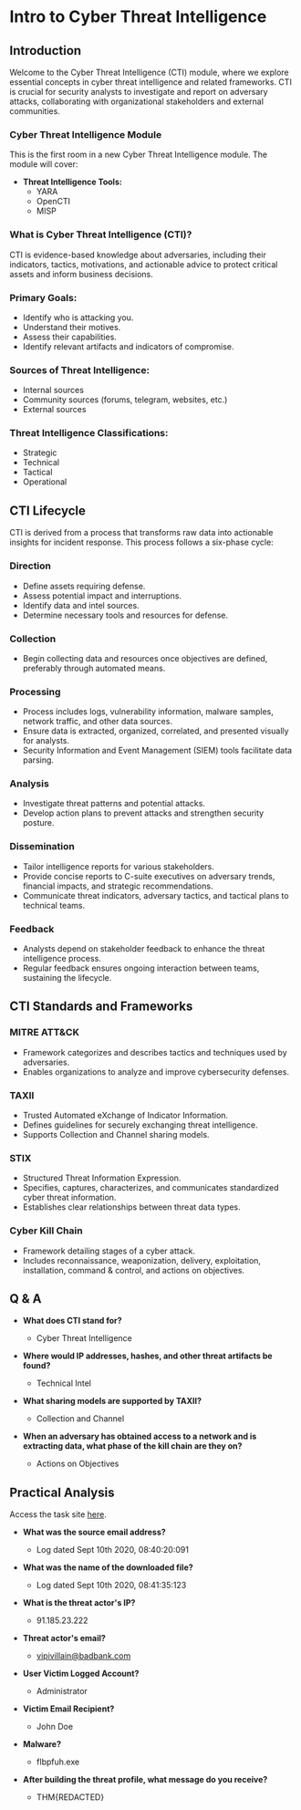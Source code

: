 # Intro to Cyber Threat Intelligence

## Introduction

Welcome to the Cyber Threat Intelligence (CTI) module, where we explore essential concepts in cyber threat intelligence and related frameworks. CTI is crucial for security analysts to investigate and report on adversary attacks, collaborating with organizational stakeholders and external communities.

### Cyber Threat Intelligence Module

This is the first room in a new Cyber Threat Intelligence module. The module will cover:

- **Threat Intelligence Tools:**
  - YARA
  - OpenCTI
  - MISP

### What is Cyber Threat Intelligence (CTI)?

CTI is evidence-based knowledge about adversaries, including their indicators, tactics, motivations, and actionable advice to protect critical assets and inform business decisions.

### Primary Goals:

- Identify who is attacking you.
- Understand their motives.
- Assess their capabilities.
- Identify relevant artifacts and indicators of compromise.

### Sources of Threat Intelligence:

- Internal sources
- Community sources (forums, telegram, websites, etc.)
- External sources

### Threat Intelligence Classifications:

- Strategic
- Technical
- Tactical
- Operational

## CTI Lifecycle

CTI is derived from a process that transforms raw data into actionable insights for incident response. This process follows a six-phase cycle:

### Direction

- Define assets requiring defense.
- Assess potential impact and interruptions.
- Identify data and intel sources.
- Determine necessary tools and resources for defense.

### Collection

- Begin collecting data and resources once objectives are defined, preferably through automated means.

### Processing

- Process includes logs, vulnerability information, malware samples, network traffic, and other data sources.
- Ensure data is extracted, organized, correlated, and presented visually for analysts.
- Security Information and Event Management (SIEM) tools facilitate data parsing.

### Analysis

- Investigate threat patterns and potential attacks.
- Develop action plans to prevent attacks and strengthen security posture.

### Dissemination

- Tailor intelligence reports for various stakeholders.
- Provide concise reports to C-suite executives on adversary trends, financial impacts, and strategic recommendations.
- Communicate threat indicators, adversary tactics, and tactical plans to technical teams.

### Feedback

- Analysts depend on stakeholder feedback to enhance the threat intelligence process.
- Regular feedback ensures ongoing interaction between teams, sustaining the lifecycle.

## CTI Standards and Frameworks

### MITRE ATT&CK

- Framework categorizes and describes tactics and techniques used by adversaries.
- Enables organizations to analyze and improve cybersecurity defenses.

### TAXII

- Trusted Automated eXchange of Indicator Information.
- Defines guidelines for securely exchanging threat intelligence.
- Supports Collection and Channel sharing models.

### STIX

- Structured Threat Information Expression.
- Specifies, captures, characterizes, and communicates standardized cyber threat information.
- Establishes clear relationships between threat data types.

### Cyber Kill Chain

- Framework detailing stages of a cyber attack.
- Includes reconnaissance, weaponization, delivery, exploitation, installation, command & control, and actions on objectives.

## Q & A

- **What does CTI stand for?**
  - Cyber Threat Intelligence

- **Where would IP addresses, hashes, and other threat artifacts be found?**
  - Technical Intel

- **What sharing models are supported by TAXII?**
  - Collection and Channel

- **When an adversary has obtained access to a network and is extracting data, what phase of the kill chain are they on?**
  - Actions on Objectives

## Practical Analysis

Access the task site [here](https://tryhackme.com/r/room/cyberthreatintel).

- **What was the source email address?**
  - Log dated Sept 10th 2020, 08:40:20:091

- **What was the name of the downloaded file?**
  - Log dated Sept 10th 2020, 08:41:35:123

- **What is the threat actor's IP?**
  - 91.185.23.222

- **Threat actor's email?**
  - vipivillain@badbank.com

- **User Victim Logged Account?**
  - Administrator

- **Victim Email Recipient?**
  - John Doe

- **Malware?**
  - flbpfuh.exe

- **After building the threat profile, what message do you receive?**
  - THM{REDACTED}
